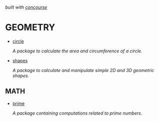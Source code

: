   _built with
  [concourse](https://github.com/JeffDeCola/my-go-packages/blob/master/ci-README.md)_

# GEOMETRY

* [circle](https://github.com/JeffDeCola/my-go-packages/tree/master/geometry/circle)

  _A package to calculate the area and circumference of a circle._

* [shapes](https://github.com/JeffDeCola/my-go-packages/tree/master/geometry/shapes)

  _A package to calculate and manipulate simple 2D and 3D geometric shapes._

## MATH

* [prime](https://github.com/JeffDeCola/my-go-packages/tree/master/math/prime)

  _A package containing computations related to prime numbers._
